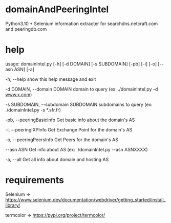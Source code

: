 # domainAndPeeringIntel
Python3.10 + Selenium information extracter for searchdns.netcraft.com and peeringdb.com

# help

usage: domainIntel.py [-h] [-d DOMAIN] [-s SUBDOMAIN] [-pb] [-i] [-o] [--asn ASN] [-a]

  -h, --help            show this help message and exit
  
  -d DOMAIN, --domain DOMAIN  domain to query (ex: ./domainIntel.py -d www.x.com)
  
  -s SUBDOMAIN, --subdomain SUBDOMAIN  subdomains to query (ex: ./domainIntel.py -s *.sfr.fr)
  
  -pb, --peeringBasicInfo  Get basic info about the domain's AS
  
  -i, --peeringIXPInfo  Get Exchange Point for the domain's AS
  
  -o, --peeringPeersInfo  Get Peers for the domain's AS
  
  --asn ASN             Get info about AS (ex: ./domainIntel.py --asn ASNXXXX)
  
  -a, --all             Get all info about domain and hosting AS
  

# requirements

Selenium => https://www.selenium.dev/documentation/webdriver/getting_started/install_library/

termcolor => https://pypi.org/project/termcolor/
